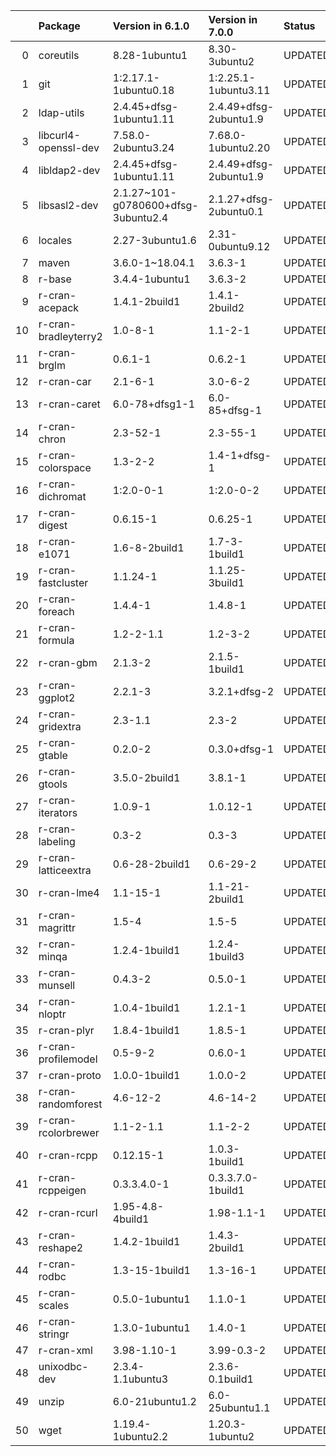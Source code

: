 <!-- markdown-link-check-disable -->

|    | Package              | Version in 6.1.0                    | Version in 7.0.0       | Status   |
|---:|:---------------------|:------------------------------------|:-----------------------|:---------|
|  0 | coreutils            | 8.28-1ubuntu1                       | 8.30-3ubuntu2          | UPDATED  |
|  1 | git                  | 1:2.17.1-1ubuntu0.18                | 1:2.25.1-1ubuntu3.11   | UPDATED  |
|  2 | ldap-utils           | 2.4.45+dfsg-1ubuntu1.11             | 2.4.49+dfsg-2ubuntu1.9 | UPDATED  |
|  3 | libcurl4-openssl-dev | 7.58.0-2ubuntu3.24                  | 7.68.0-1ubuntu2.20     | UPDATED  |
|  4 | libldap2-dev         | 2.4.45+dfsg-1ubuntu1.11             | 2.4.49+dfsg-2ubuntu1.9 | UPDATED  |
|  5 | libsasl2-dev         | 2.1.27~101-g0780600+dfsg-3ubuntu2.4 | 2.1.27+dfsg-2ubuntu0.1 | UPDATED  |
|  6 | locales              | 2.27-3ubuntu1.6                     | 2.31-0ubuntu9.12       | UPDATED  |
|  7 | maven                | 3.6.0-1~18.04.1                     | 3.6.3-1                | UPDATED  |
|  8 | r-base               | 3.4.4-1ubuntu1                      | 3.6.3-2                | UPDATED  |
|  9 | r-cran-acepack       | 1.4.1-2build1                       | 1.4.1-2build2          | UPDATED  |
| 10 | r-cran-bradleyterry2 | 1.0-8-1                             | 1.1-2-1                | UPDATED  |
| 11 | r-cran-brglm         | 0.6.1-1                             | 0.6.2-1                | UPDATED  |
| 12 | r-cran-car           | 2.1-6-1                             | 3.0-6-2                | UPDATED  |
| 13 | r-cran-caret         | 6.0-78+dfsg1-1                      | 6.0-85+dfsg-1          | UPDATED  |
| 14 | r-cran-chron         | 2.3-52-1                            | 2.3-55-1               | UPDATED  |
| 15 | r-cran-colorspace    | 1.3-2-2                             | 1.4-1+dfsg-1           | UPDATED  |
| 16 | r-cran-dichromat     | 1:2.0-0-1                           | 1:2.0-0-2              | UPDATED  |
| 17 | r-cran-digest        | 0.6.15-1                            | 0.6.25-1               | UPDATED  |
| 18 | r-cran-e1071         | 1.6-8-2build1                       | 1.7-3-1build1          | UPDATED  |
| 19 | r-cran-fastcluster   | 1.1.24-1                            | 1.1.25-3build1         | UPDATED  |
| 20 | r-cran-foreach       | 1.4.4-1                             | 1.4.8-1                | UPDATED  |
| 21 | r-cran-formula       | 1.2-2-1.1                           | 1.2-3-2                | UPDATED  |
| 22 | r-cran-gbm           | 2.1.3-2                             | 2.1.5-1build1          | UPDATED  |
| 23 | r-cran-ggplot2       | 2.2.1-3                             | 3.2.1+dfsg-2           | UPDATED  |
| 24 | r-cran-gridextra     | 2.3-1.1                             | 2.3-2                  | UPDATED  |
| 25 | r-cran-gtable        | 0.2.0-2                             | 0.3.0+dfsg-1           | UPDATED  |
| 26 | r-cran-gtools        | 3.5.0-2build1                       | 3.8.1-1                | UPDATED  |
| 27 | r-cran-iterators     | 1.0.9-1                             | 1.0.12-1               | UPDATED  |
| 28 | r-cran-labeling      | 0.3-2                               | 0.3-3                  | UPDATED  |
| 29 | r-cran-latticeextra  | 0.6-28-2build1                      | 0.6-29-2               | UPDATED  |
| 30 | r-cran-lme4          | 1.1-15-1                            | 1.1-21-2build1         | UPDATED  |
| 31 | r-cran-magrittr      | 1.5-4                               | 1.5-5                  | UPDATED  |
| 32 | r-cran-minqa         | 1.2.4-1build1                       | 1.2.4-1build3          | UPDATED  |
| 33 | r-cran-munsell       | 0.4.3-2                             | 0.5.0-1                | UPDATED  |
| 34 | r-cran-nloptr        | 1.0.4-1build1                       | 1.2.1-1                | UPDATED  |
| 35 | r-cran-plyr          | 1.8.4-1build1                       | 1.8.5-1                | UPDATED  |
| 36 | r-cran-profilemodel  | 0.5-9-2                             | 0.6.0-1                | UPDATED  |
| 37 | r-cran-proto         | 1.0.0-1build1                       | 1.0.0-2                | UPDATED  |
| 38 | r-cran-randomforest  | 4.6-12-2                            | 4.6-14-2               | UPDATED  |
| 39 | r-cran-rcolorbrewer  | 1.1-2-1.1                           | 1.1-2-2                | UPDATED  |
| 40 | r-cran-rcpp          | 0.12.15-1                           | 1.0.3-1build1          | UPDATED  |
| 41 | r-cran-rcppeigen     | 0.3.3.4.0-1                         | 0.3.3.7.0-1build1      | UPDATED  |
| 42 | r-cran-rcurl         | 1.95-4.8-4build1                    | 1.98-1.1-1             | UPDATED  |
| 43 | r-cran-reshape2      | 1.4.2-1build1                       | 1.4.3-2build1          | UPDATED  |
| 44 | r-cran-rodbc         | 1.3-15-1build1                      | 1.3-16-1               | UPDATED  |
| 45 | r-cran-scales        | 0.5.0-1ubuntu1                      | 1.1.0-1                | UPDATED  |
| 46 | r-cran-stringr       | 1.3.0-1ubuntu1                      | 1.4.0-1                | UPDATED  |
| 47 | r-cran-xml           | 3.98-1.10-1                         | 3.99-0.3-2             | UPDATED  |
| 48 | unixodbc-dev         | 2.3.4-1.1ubuntu3                    | 2.3.6-0.1build1        | UPDATED  |
| 49 | unzip                | 6.0-21ubuntu1.2                     | 6.0-25ubuntu1.1        | UPDATED  |
| 50 | wget                 | 1.19.4-1ubuntu2.2                   | 1.20.3-1ubuntu2        | UPDATED  |